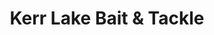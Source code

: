 ---
title: "Kerr Lake Bait & Tackle"
url: /henderson/kerr-lake-bait-and-tackle/
shop: convenience
---